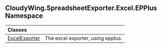 ## CloudyWing.SpreadsheetExporter.Excel.EPPlus Namespace

| Classes | |
| :--- | :--- |
| [ExcelExporter](CloudyWing.SpreadsheetExporter.Excel.EPPlus.ExcelExporter.md 'CloudyWing.SpreadsheetExporter.Excel.EPPlus.ExcelExporter') | The excel exporter, using epplus. |
